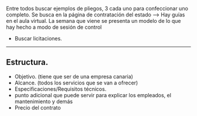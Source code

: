 Entre todos buscar ejemplos de pliegos, 3 cada uno para confeccionar uno completo.
Se busca en la página de contratación del estado --> Hay guías en el aula virtual.
La semana que viene se presenta un modelo de lo que hay hecho a modo de sesión de control

+ Buscar licitaciones.
--- 
## Estructura.
+ Objetivo. (tiene que ser de una empresa canaria)
+ Alcance. (todos los servicios que se van a ofrecer)
+ Especificaciones/Requisitos técnicos.
+ punto adicional que puede servir para explicar los empleados, el mantenimiento  y demás
+ Precio del contrato